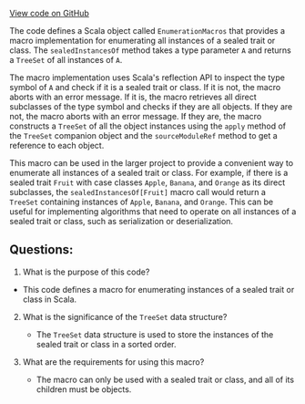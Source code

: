 [View code on GitHub](https://github.com/alephium/alephium/blob/master/macros/src/main/scala/org/alephium/macros/EnumerationMacros.scala)

The code defines a Scala object called `EnumerationMacros` that provides a macro implementation for enumerating all instances of a sealed trait or class. The `sealedInstancesOf` method takes a type parameter `A` and returns a `TreeSet` of all instances of `A`. 

The macro implementation uses Scala's reflection API to inspect the type symbol of `A` and check if it is a sealed trait or class. If it is not, the macro aborts with an error message. If it is, the macro retrieves all direct subclasses of the type symbol and checks if they are all objects. If they are not, the macro aborts with an error message. If they are, the macro constructs a `TreeSet` of all the object instances using the `apply` method of the `TreeSet` companion object and the `sourceModuleRef` method to get a reference to each object.

This macro can be used in the larger project to provide a convenient way to enumerate all instances of a sealed trait or class. For example, if there is a sealed trait `Fruit` with case classes `Apple`, `Banana`, and `Orange` as its direct subclasses, the `sealedInstancesOf[Fruit]` macro call would return a `TreeSet` containing instances of `Apple`, `Banana`, and `Orange`. This can be useful for implementing algorithms that need to operate on all instances of a sealed trait or class, such as serialization or deserialization.
## Questions: 
 1. What is the purpose of this code?
   - This code defines a macro for enumerating instances of a sealed trait or class in Scala.

2. What is the significance of the `TreeSet` data structure?
   - The `TreeSet` data structure is used to store the instances of the sealed trait or class in a sorted order.

3. What are the requirements for using this macro?
   - The macro can only be used with a sealed trait or class, and all of its children must be objects.